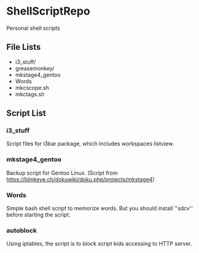 # ShellScriptRepo
Personal shell scripts

## File Lists
* i3_stuff/
* greasemonkey/
* mkstage4_gentoo
* Words
* mkcscope.sh
* mkctags.sh

## Script List
### i3_stuff
Script files for i3bar package, which includes workspaces listview.

### mkstage4_gentoo
Backup script for Gentoo Linux. (Script from https://blinkeye.ch/dokuwiki/doku.php/projects/mkstage4)

### Words
Simple bash shell script to memorize words. But you should install ''sdcv'' before starting the script.

### autoblock
Using iptables, the script is to block script kids accessing to HTTP server.
